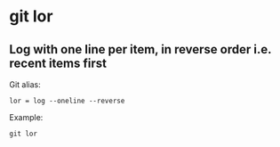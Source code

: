 # git lor

## Log with one line per item, in reverse order i.e. recent items first

Git alias:

```git
lor = log --oneline --reverse
```

Example:

```shell
git lor
```
